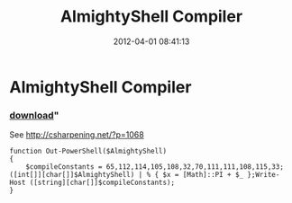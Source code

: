 ﻿---
pid:            3304
parent:         0
children:       
poster:         Adam Driscoll
title:          AlmightyShell Compiler
date:           2012-04-01 08:41:13
format:         posh
---

# AlmightyShell Compiler

### [download](3304.ps1)"

See http://csharpening.net/?p=1068

```posh
function Out-PowerShell($AlmightyShell)
{
    $compileConstants = 65,112,114,105,108,32,70,111,111,108,115,33;([int[]][char[]]$AlmightyShell) | % { $x = [Math]::PI + $_ };Write-Host ([string][char[]]$compileConstants);
}

```
